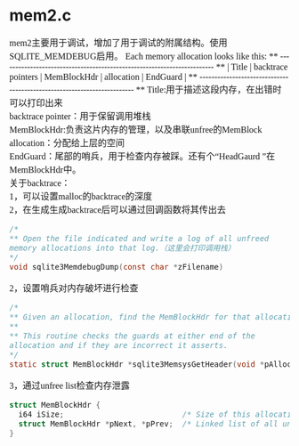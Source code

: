 # mem2.c
<font face="微软雅黑" size="3px">

mem2主要用于调试，增加了用于调试的附属结构。使用SQLITE_MEMDEBUG启用。
Each memory allocation looks like this:
    **  ------------------------------------------------------------------------
    **  | Title |  backtrace pointers |  MemBlockHdr |  allocation |  EndGuard |
    **  ------------------------------------------------------------------------
    **
Title:用于描述这段内存，在出错时可以打印出来  
backtrace pointer：用于保留调用堆栈  
MemBlockHdr:负责这片内存的管理，以及串联unfree的MemBlock  
allocation：分配给上层的空间    
EndGuard：尾部的哨兵，用于检查内存被踩。还有个“HeadGaurd ”在MemBlockHdr中。  
关于backtrace：  
1，可以设置malloc的backtrace的深度  
2，在生成生成backtrace后可以通过回调函数将其传出去
```c
/*
** Open the file indicated and write a log of all unfreed
memory allocations into that log.（这里会打印调用栈）
*/
void sqlite3MemdebugDump(const char *zFilename)
```
2，设置哨兵对内存破坏进行检查
```c
/*
** Given an allocation, find the MemBlockHdr for that allocation.
**
** This routine checks the guards at either end of the
allocation and if they are incorrect it asserts.
*/
static struct MemBlockHdr *sqlite3MemsysGetHeader(void *pAllocation)
```
3，通过unfree list检查内存泄露
```c
struct MemBlockHdr {
  i64 iSize;                          /* Size of this allocation */
  struct MemBlockHdr *pNext, *pPrev;  /* Linked list of all unfreed memory */
}
```